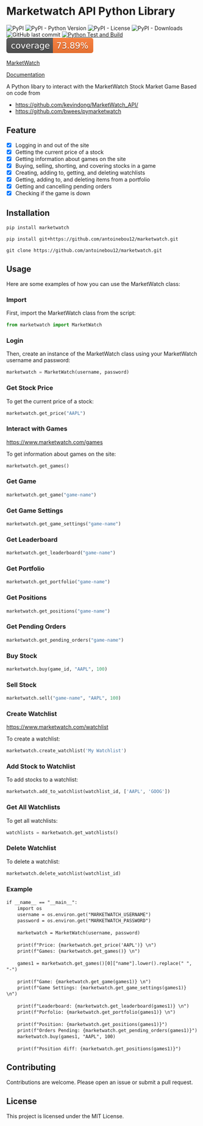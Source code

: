 # Marketwatch API Python Library

![PyPI](https://img.shields.io/pypi/v/marketwatch)
![PyPI - Python Version](https://img.shields.io/pypi/pyversions/marketwatch)
![PyPI - License](https://img.shields.io/pypi/l/marketwatch)
![PyPI - Downloads](https://img.shields.io/pypi/dm/marketwatch)
![GitHub last commit](https://img.shields.io/github/last-commit/antoinebou12/marketwatch)
[![Python Test and Build](https://github.com/antoinebou12/marketwatch/actions/workflows/python-test.yml/badge.svg)](https://github.com/antoinebou12/marketwatch/actions/workflows/python-test.yml)
![Coverage](https://raw.githubusercontent.com/antoinebou12/marketwatch/main/.github/badge/coverage.svg)

[MarketWatch](https://www.marketwatch.com)

[Documentation](https://antoinebou12.github.io/marketwatch/)

A Python libary to interact with the MarketWatch Stock Market Game
Based on code from

- https://github.com/kevindong/MarketWatch_API/
- https://github.com/bwees/pymarketwatch

## Feature 
- [X]  Logging in and out of the site
- [X]  Getting the current price of a stock
- [X]  Getting information about games on the site
- [X]  Buying, selling, shorting, and covering stocks in a game
- [X]  Creating, adding to, getting, and deleting watchlists
- [X]  Getting, adding to, and deleting items from a portfolio
- [X]  Getting and cancelling pending orders
- [X]  Checking if the game is down

## Installation

```shell
pip install marketwatch
```

```shell
pip install git+https://github.com/antoinebou12/marketwatch.git
```

```shell
git clone https://github.com/antoinebou12/marketwatch.git
```

## Usage
Here are some examples of how you can use the MarketWatch class:

### Import
First, import the MarketWatch class from the script:
```python
from marketwatch import MarketWatch
```

### Login
Then, create an instance of the MarketWatch class using your MarketWatch username and password:
```python
marketwatch = MarketWatch(username, password)
```

### Get Stock Price
To get the current price of a stock:
```python
marketwatch.get_price("AAPL")
```

### Interact with Games
https://www.marketwatch.com/games

To get information about games on the site:
```python
marketwatch.get_games()
```

### Get Game
```python
marketwatch.get_game("game-name")
```

### Get Game Settings
```python
marketwatch.get_game_settings("game-name")
```

### Get Leaderboard
```python
marketwatch.get_leaderboard("game-name")
```

### Get Portfolio
```python
marketwatch.get_portfolio("game-name")
```

### Get Positions
```python
marketwatch.get_positions("game-name")
```

### Get Pending Orders 
```python
marketwatch.get_pending_orders("game-name")
```

### Buy Stock
```python
marketwatch.buy(game_id, "AAPL", 100)
```

### Sell Stock
```python
marketwatch.sell("game-name", "AAPL", 100)
```

### Create Watchlist
https://www.marketwatch.com/watchlist

To create a watchlist:
```python
marketwatch.create_watchlist('My Watchlist')
```

### Add Stock to Watchlist
To add stocks to a watchlist:
```python
marketwatch.add_to_watchlist(watchlist_id, ['AAPL', 'GOOG'])
```

### Get All Watchlists
To get all watchlists:
```python
watchlists = marketwatch.get_watchlists()
```

### Delete Watchlist
To delete a watchlist:
```python
marketwatch.delete_watchlist(watchlist_id)
```

### Example

```
if __name__ == "__main__":
    import os
    username = os.environ.get("MARKETWATCH_USERNAME")
    password = os.environ.get("MARKETWATCH_PASSWORD")

    marketwatch = MarketWatch(username, password)

    print(f"Price: {marketwatch.get_price('AAPL')} \n")
    print(f"Games: {marketwatch.get_games()} \n")

    games1 = marketwatch.get_games()[0]["name"].lower().replace(" ", "-")

    print(f"Game: {marketwatch.get_game(games1)} \n")
    print(f"Game Settings: {marketwatch.get_game_settings(games1)} \n")

    print(f"Leaderboard: {marketwatch.get_leaderboard(games1)} \n")
    print(f"Porfolio: {marketwatch.get_portfolio(games1)} \n")

    print(f"Position: {marketwatch.get_positions(games1)}")
    print(f"Orders Pending: {marketwatch.get_pending_orders(games1)}")
    marketwatch.buy(games1, "AAPL", 100)

    print(f"Position diff: {marketwatch.get_positions(games1)}")
```

## Contributing
Contributions are welcome. Please open an issue or submit a pull request.

## License
This project is licensed under the MIT License.
